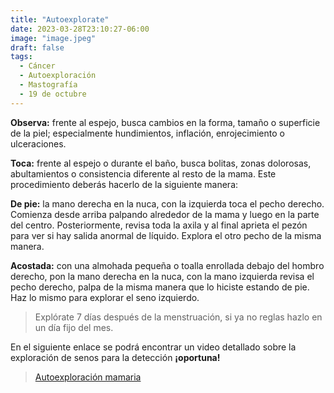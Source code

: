```yaml
---
title: "Autoexplorate"
date: 2023-03-28T23:10:27-06:00
image: "image.jpeg"
draft: false
tags:
  - Cáncer
  - Autoexploración
  - Mastografía
  - 19 de octubre
---
```

**Observa:** frente al espejo, busca cambios en la forma, tamaño o superficie de la piel; especialmente hundimientos, inflación, enrojecimiento o ulceraciones. 

**Toca:** frente al espejo o durante el baño, busca bolitas, zonas dolorosas,
abultamientos o consistencia diferente al resto de la mama. Este procedimiento
deberás hacerlo de la siguiente manera:

**De pie:** la mano derecha en la nuca, con la izquierda toca el pecho
derecho. Comienza desde arriba palpando alrededor de la mama y luego en la parte del centro. Posteriormente, revisa toda la axila y al final aprieta el pezón para ver si hay salida anormal de líquido. Explora el otro pecho de la misma manera.

**Acostada:** con una almohada pequeña o toalla enrollada debajo del hombro derecho, pon la mano derecha en la nuca, con la mano izquierda revisa el pecho derecho, palpa de la misma manera que lo hiciste estando de pie. Haz lo mismo para explorar el seno izquierdo.
 
 > Explórate 7 días después de la menstruación, si ya no reglas hazlo en un día fijo del mes.

En el siguiente enlace se podrá encontrar un video detallado sobre la exploración de senos para la detección **¡oportuna!** 
 > [Autoexploración mamaria](https://www.youtube.com/watch?v=S1l5UGIaDSI&feature=youtu.be&ab_channel=DoktuzEspanol)